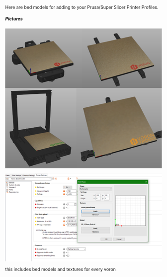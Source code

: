 Here are bed models for adding to your Prusa/Super Slicer Printer Profiles.

##### Pictures
![Examples](Image.png)



![Examples](screenshot.png)

this includes bed models and textures for every voron 
